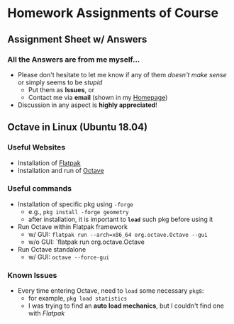# Homework Assignments of Course

## Assignment Sheet w/ Answers
### All the Answers are from me myself...
* Please don't hesitate to let me know if any of them *doesn't make sense* or simply seems to be *stupid*
    * Put them as **Issues**, or 
    * Contact me via **email** (shown in my [Homepage](https://github.com/cyscgzx33))
* Discussion in any aspect is **highly appreciated**!

## Octave in Linux (Ubuntu 18.04)
### Useful Websites
* Installation of [Flatpak](https://flatpak.org/setup/Ubuntu/)
* Installation and run of [Octave](https://linuxhint.com/install_gnu_octave_packages/)
### Useful commands
* Installation of specific pkg using `-forge`
    * e.g., `pkg install -forge geometry`
    * after installation, it is important to **`load`** such pkg before using it
* Run Octave within Flatpak framework
    * w/ GUI: `flatpak run --arch=x86_64 org.octave.Octave --gui`
    * w/o GUI: `flatpak run org.octave.Octave
* Run Octave standalone
    * w/ GUI: `octave --force-gui`
### Known Issues
* Every time entering Octave, need to `load` some necessary `pkg`s:
    * for example, `pkg load statistics`
    * I was trying to find an **auto load mechanics**, but I couldn't find one with *Flatpak*

